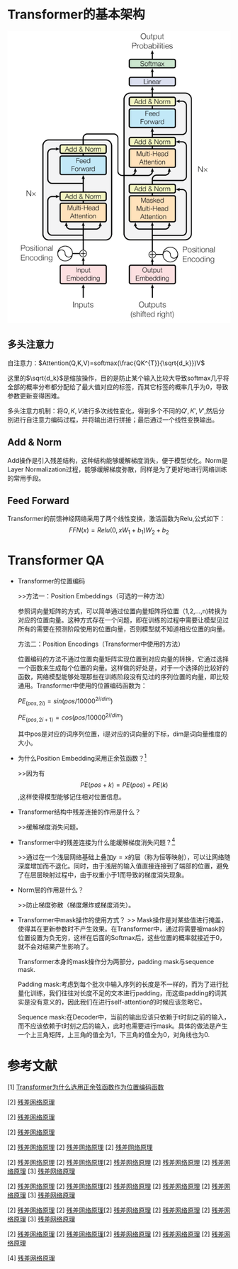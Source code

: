 # Transformer的基本架构

![Transformer](image/Transformer%20framework.png)


## 多头注意力
自注意力：$Attention(Q,K,V)=softmax(\frac{QK^{T}}{\sqrt{d_k}})V$

这里的$\sqrt{d_k}$是缩放操作，目的是防止某个输入比较大导致softmax几乎将全部的概率分布都分配给了最大值对应的标签，而其它标签的概率几乎为0，导致参数更新变得困难。

多头注意力机制：将$Q,K,V$进行多次线性变化，得到多个不同的$Q',K',V'$,然后分别进行自注意力编码过程，并将输出进行拼接；最后通过一个线性变换输出。

## Add & Norm
Add操作是引入残差结构，这种结构能够缓解梯度消失，便于模型优化。Norm是Layer Normalization过程，能够缓解梯度弥散，同样是为了更好地进行网络训练的常用手段。

## Feed Forward
Transformer的前馈神经网络采用了两个线性变换，激活函数为Relu,公式如下：$$ FFN(x)=Relu(0,xW_1+b_1)W_2+b_2 $$


# Transformer QA

* Transformer的位置编码
  
    \>>方法一：Position Embeddings（可选的一种方法）

    参照词向量矩阵的方式，可以简单通过位置向量矩阵将位置（1,2,...,n)转换为对应的位置向量。这种方式存在一个问题，即在训练的过程中需要让模型见过所有的需要在预测阶段使用的位置向量，否则模型就不知道相应位置的向量。

    方法二：Position Encodings（Transformer中使用的方法）

    位置编码的方法不通过位置向量矩阵实现位置到对应向量的转换，它通过选择一个函数来生成每个位置的向量。这样做的好处是，对于一个选择的比较好的函数，网络模型能够处理那些在训练阶段没有见过的序列位置的向量，即比较通用。Transformer中使用的位置编码函数为：

    $PE_{(pos, 2i)} = sin(pos/10000^{2i/dim})$

    $PE_{(pos, 2i + 1)} = cos(pos/10000^{2i/dim})$

    其中pos是对应的词序列位置，i是对应的词向量的下标，dim是词向量维度的大小。

* 为什么Position Embedding采用正余弦函数？[<sup>1</sup>](#参考文献)

    \>>因为有$$PE(pos+k)=PE(pos)+PE(k)$$,这样使得模型能够记住相对位置信息。


* Transformer结构中残差连接的作用是什么？

    \>\>缓解梯度消失问题。

* Transformer中的残差连接为什么能缓解梯度消失问题？[<sup>4</sup>](#残差网络-1)
  
    \>>通过在一个浅层网络基础上叠加$y=x$的层（称为恒等映射），可以让网络随深度增加而不退化。同时，由于浅层的输入值直接连接到了端部的位置，避免了在层层映射过程中，由于权重小于1而导致的梯度消失现象。

* Norm层的作用是什么？

    \>>防止梯度弥散（梯度爆炸或梯度消失）。

* Transformer中mask操作的使用方式？
\>> Mask操作是对某些值进行掩盖，使得其在更新参数时不产生效果。在Transformer中，通过将需要被mask的位置设置为负无穷，这样在后面的Softmax后，这些位置的概率就接近于0，就不会对结果产生影响了。

    Transformer本身的mask操作分为两部分，padding mask与sequence mask.

    Padding mask:考虑到每个批次中输入序列的长度是不一样的，而为了进行批量化训练，我们往往对长度不足的文本进行padding，而这些padding的词其实是没有意义的，因此我们在进行self-attention的时候应该忽略它。

    Sequence mask:在Decoder中，当前的输出应该只依赖于t时刻之前的输入，而不应该依赖于t时刻之后的输入，此时也需要进行mask。具体的做法是产生一个上三角矩阵，上三角的值全为1，下三角的值全为0，对角线也为0.



# 参考文献

<div id="position-encoding-1"></div>

[1] [Transformer为什么选用正余弦函数作为位置编码函数](https://www.zhihu.com/question/347678607)



[2] [残差网络原理](https://blog.csdn.net/LEEANG121/article/details/104171683)

[2] [残差网络原理](https://blog.csdn.net/LEEANG121/article/details/104171683)

[2] [残差网络原理](https://blog.csdn.net/LEEANG121/article/details/104171683)


[2] [残差网络原理](https://blog.csdn.net/LEEANG121/article/details/104171683)
[2] [残差网络原理](https://blog.csdn.net/LEEANG121/article/details/104171683)
[2] [残差网络原理](https://blog.csdn.net/LEEANG121/article/details/104171683)



[2] [残差网络原理](https://blog.csdn.net/LEEANG121/article/details/104171683)
[2] [残差网络原理](https://blog.csdn.net/LEEANG121/article/details/104171683)[2] [残差网络原理](https://blog.csdn.net/LEEANG121/article/details/104171683)
[2] [残差网络原理](https://blog.csdn.net/LEEANG121/article/details/104171683)
[2] [残差网络原理](https://blog.csdn.net/LEEANG121/article/details/104171683)
[3] [残差网络原理](https://blog.csdn.net/LEEANG121/article/details/104171683)

[2] [残差网络原理](https://blog.csdn.net/LEEANG121/article/details/104171683)
[2] [残差网络原理](https://blog.csdn.net/LEEANG121/article/details/104171683)[2] [残差网络原理](https://blog.csdn.net/LEEANG121/article/details/104171683)
[2] [残差网络原理](https://blog.csdn.net/LEEANG121/article/details/104171683)
[2] [残差网络原理](https://blog.csdn.net/LEEANG121/article/details/104171683)
[3] [残差网络原理](https://blog.csdn.net/LEEANG121/article/details/104171683)

[2] [残差网络原理](https://blog.csdn.net/LEEANG121/article/details/104171683)
[2] [残差网络原理](https://blog.csdn.net/LEEANG121/article/details/104171683)[2] [残差网络原理](https://blog.csdn.net/LEEANG121/article/details/104171683)
[2] [残差网络原理](https://blog.csdn.net/LEEANG121/article/details/104171683)
[2] [残差网络原理](https://blog.csdn.net/LEEANG121/article/details/104171683)
[3] [残差网络原理](https://blog.csdn.net/LEEANG121/article/details/104171683)

[2] [残差网络原理](https://blog.csdn.net/LEEANG121/article/details/104171683)
[2] [残差网络原理](https://blog.csdn.net/LEEANG121/article/details/104171683)[2] [残差网络原理](https://blog.csdn.net/LEEANG121/article/details/104171683)
[2] [残差网络原理](https://blog.csdn.net/LEEANG121/article/details/104171683)
[2] [残差网络原理](https://blog.csdn.net/LEEANG121/article/details/104171683)

<div id="残差网络-1"></div>

[4] [残差网络原理](https://blog.csdn.net/LEEANG121/article/details/104171683)
